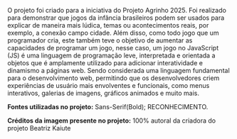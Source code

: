 O projeto foi criado para a iniciativa do Projeto Agrinho 2025. Foi realizado para demonstrar que jogos da infância brasileiros podem ser usados para explicar de maneira mais lúdica, temas ou acontecimentos reais, por exemplo, a conexão campo cidade. Além disso, como todo jogo que um programador cria, este também teve o objetivo de aumentar as capacidades de programar um jogo, nesse caso, um jogo no JavaScript (JS) é uma linguagem de programação leve, interpretada e orientada a objetos que é amplamente utilizado para adicionar interatividade e dinamismo a páginas web. Sendo considerada uma linguagem fundamental para o desenvolvimento web, permitindo que os desenvolvedores criem experiências de usuário mais envolventes e funcionais, como menus interativos, galerias de imagens, gráficos animados e muito mais.

**Fontes utilizadas no projeto:** Sans-Serif(Bold); RECONHECIMENTO.

**Créditos da imagem presente no projeto:** 100% autoral da criadora do projeto Beatriz Kaiute
